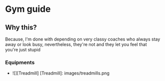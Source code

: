 # Gym guide

## Why this?
Because, I'm done with depending on very classy coaches who always stay away or look busy, nevertheless, they're not and they let you feel that you're just stupid

### Equipments
* ![][Treadmill]
[Treadmill]: images/treadmills.png
